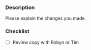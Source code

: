 ### Description
Please explain the changes you made.

### Checklist
- [ ] Review copy with Robyn or Tim
